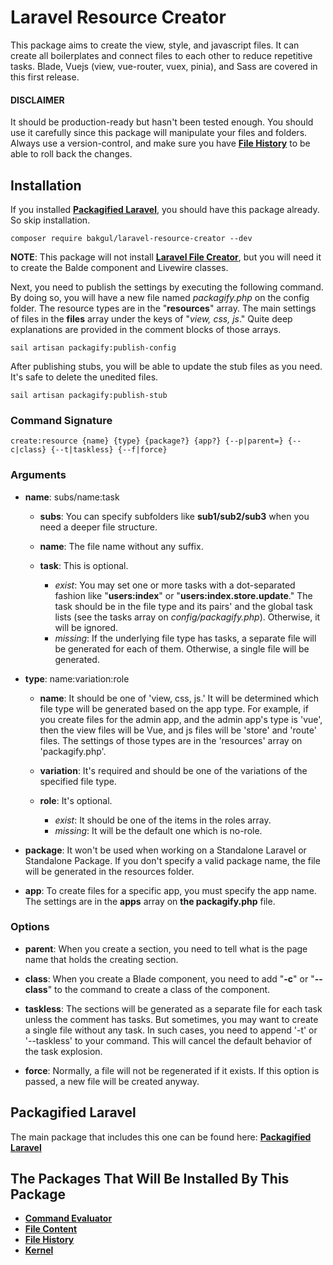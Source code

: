 # Laravel Resource Creator

This package aims to create the view, style, and javascript files. It can create all boilerplates and connect files to each other to reduce repetitive tasks. Blade, Vuejs (view, vue-router, vuex, pinia), and Sass are covered in this first release.

#### DISCLAIMER

It should be production-ready but hasn't been tested enough. You should use it carefully since this package will manipulate your files and folders. Always use a version-control, and make sure you have [**File History**](https://github.com/bulentAkgul/file-history) to be able to roll back the changes.

## Installation

If you installed [**Packagified Laravel**](https://github.com/bulentAkgul/packagified-laravel), you should have this package already. So skip installation.
```
composer require bakgul/laravel-resource-creator --dev
```
**NOTE**: This package will not install [**Laravel File Creator**](https://github.com/bulentAkgul/laravel-file-creator), but you will need it to create the Balde component and Livewire classes.

Next, you need to publish the settings by executing the following command. By doing so, you will have a new file named *packagify.php* on the config folder. The resource types are in the "**resources**" array. The main settings of files in the **files** array under the keys of "*view, css, js*." Quite deep explanations are provided in the comment blocks of those arrays.
```
sail artisan packagify:publish-config
```

After publishing stubs, you will be able to update the stub files as you need. It's safe to delete the unedited files.
```
sail artisan packagify:publish-stub
```

### Command Signature

```
create:resource {name} {type} {package?} {app?} {--p|parent=} {--c|class} {--t|taskless} {--f|force}
```

### Arguments

-   **name**: subs/name:task

    -   **subs**: You can specify subfolders like **sub1/sub2/sub3** when you need a deeper file structure.

    -   **name**: The file name without any suffix.
 
    -   **task**: This is optional.
        -   *exist*: You may set one or more tasks with a dot-separated fashion like "**users:index**" or "**users:index.store.update**." The task should be in the file type and its pairs' and the global task lists (see the tasks array on *config/packagify.php*). Otherwise, it will be ignored.
        -   *missing*: If the underlying file type has tasks, a separate file will be generated for each of them. Otherwise, a single file will be generated.

-   **type**: name:variation:role
    -   **name**: It should be one of 'view, css, js.' It will be determined which file type will be generated based on the app type. For example, if you create files for the admin app, and the admin app's type is 'vue', then the view files will be Vue, and js files will be 'store' and 'route' files. The settings of those types are in the 'resources' array on 'packagify.php'.
   
    -   **variation**: It's required and should be one of the variations of the specified file type.
    
    -   **role**: It's optional.
        -   *exist*: It should be one of the items in the roles array.
        -   *missing*: It will be the default one which is no-role.

-   **package**: It won't be used when working on a Standalone Laravel or Standalone Package. If you don't specify a valid package name, the file will be generated in the resources folder.

-   **app**: To create files for a specific app, you must specify the app name. The settings are in the **apps** array on **the packagify.php** file.

### Options

-   **parent**: When you create a section, you need to tell what is the page name that holds the creating section.

-   **class**: When you create a Blade component, you need to add "**-c**" or "**--class**" to the command to create a class of the component.

-   **taskless**: The sections will be generated as a separate file for each task unless the comment has tasks. But sometimes, you may want to create a single file without any task. In such cases, you need to append '-t' or '--taskless' to your command. This will cancel the default behavior of the task explosion.

-   **force**: Normally, a file will not be regenerated if it exists. If this option is passed, a new file will be created anyway.

## Packagified Laravel

The main package that includes this one can be found here: [**Packagified Laravel**](https://github.com/bulentAkgul/packagified-laravel)

## The Packages That Will Be Installed By This Package

-   [**Command Evaluator**](https://github.com/bulentAkgul/command-evaluator)
-   [**File Content**](https://github.com/bulentAkgul/file-content)
-   [**File History**](https://github.com/bulentAkgul/file-history)
-   [**Kernel**](https://github.com/bulentAkgul/kernel)